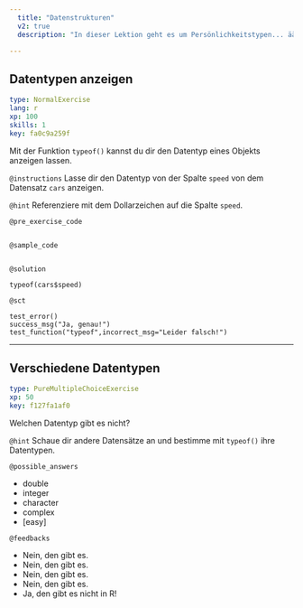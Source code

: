 ```yaml
---
  title: "Datenstrukturen"
  v2: true
  description: "In dieser Lektion geht es um Persönlichkeitstypen... äääh.. Datentypen.  Da gibt es die pünktlichen, gewissenhaften oder die mit der Einstellung 'wir nehmen's wie es kommt'. Und nicht nur im echten Leben entwickelt man ein Gespür, wie mit verschiedenen Persönlichkeitstypen... äh Datentypen umzugehen ist. Eine große Quelle von Missverständnissen ist schon das Kennenlernen. Beim Einlesen von Daten legt die Funktion, die zum Einlesen benutzt wird, die Datentypen erstmal automatisch fest. Da können schon mal Vorurteile entstehen."

---
```

## Datentypen anzeigen

```yaml
type: NormalExercise 
lang: r
xp: 100 
skills: 1
key: fa0c9a259f   
```

Mit der Funktion ``typeof()`` kannst du dir den Datentyp eines Objekts anzeigen lassen.

`@instructions`
Lasse dir den Datentyp von der Spalte ``speed`` von dem Datensatz ``cars`` anzeigen.

`@hint`
Referenziere mit dem Dollarzeichen auf die Spalte ``speed``.

`@pre_exercise_code`

```{r}

```

`@sample_code`

```{r}

```

`@solution`

```{r}
typeof(cars$speed)
```
`@sct`

```{r}
test_error()
success_msg("Ja, genau!")
test_function("typeof",incorrect_msg="Leider falsch!")
```






---
## Verschiedene Datentypen

```yaml
type: PureMultipleChoiceExercise 
xp: 50 
key: f127fa1af0   
```

Welchen Datentyp gibt es nicht?


`@hint`
Schaue dir andere Datensätze an und bestimme mit ``typeof()`` ihre Datentypen.





`@possible_answers`
- double
- integer
- character
- complex
- [easy]

`@feedbacks`
- Nein, den gibt es.
- Nein, den gibt es.
- Nein, den gibt es.
- Nein, den gibt es.
- Ja, den gibt es nicht in R!



